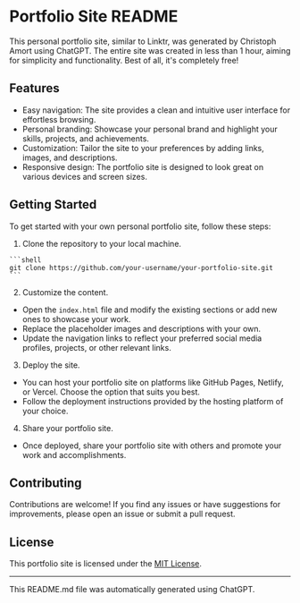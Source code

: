 # Portfolio Site README

This personal portfolio site, similar to Linktr, was generated by Christoph Amort using ChatGPT. The entire site was created in less than 1 hour, aiming for simplicity and functionality. Best of all, it's completely free!

## Features
- Easy navigation: The site provides a clean and intuitive user interface for effortless browsing.
- Personal branding: Showcase your personal brand and highlight your skills, projects, and achievements.
- Customization: Tailor the site to your preferences by adding links, images, and descriptions.
- Responsive design: The portfolio site is designed to look great on various devices and screen sizes.

## Getting Started
To get started with your own personal portfolio site, follow these steps:

1. Clone the repository to your local machine.
<pre><code>```shell
git clone https://github.com/your-username/your-portfolio-site.git
```</code></pre>
  
2. Customize the content.
- Open the `index.html` file and modify the existing sections or add new ones to showcase your work.
- Replace the placeholder images and descriptions with your own.
- Update the navigation links to reflect your preferred social media profiles, projects, or other relevant links.

3. Deploy the site.
- You can host your portfolio site on platforms like GitHub Pages, Netlify, or Vercel. Choose the option that suits you best.
- Follow the deployment instructions provided by the hosting platform of your choice.

4. Share your portfolio site.
- Once deployed, share your portfolio site with others and promote your work and accomplishments.

## Contributing
Contributions are welcome! If you find any issues or have suggestions for improvements, please open an issue or submit a pull request.

## License
This portfolio site is licensed under the [MIT License](LICENSE).

---

This README.md file was automatically generated using ChatGPT.

<!--
**chriskmamo/chriskmamo** is a ✨ _special_ ✨ repository because its `README.md` (this file) appears on your GitHub profile.

Here are some ideas to get you started:

- 🔭 I’m currently working on ...
- 🌱 I’m currently learning ...
- 👯 I’m looking to collaborate on ...
- 🤔 I’m looking for help with ...
- 💬 Ask me about ...
- 📫 How to reach me: ...
- 😄 Pronouns: ...
- ⚡ Fun fact: ...
-->
